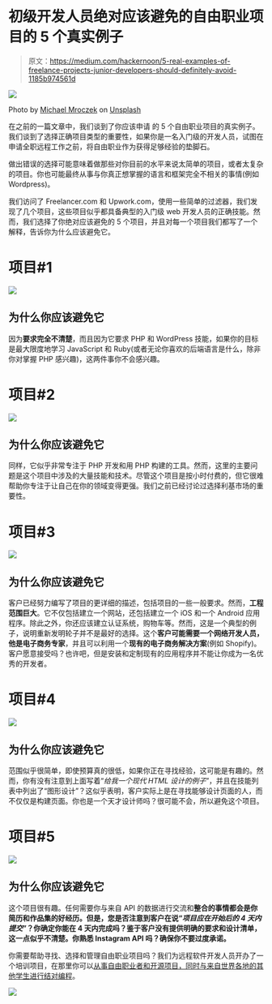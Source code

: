 # 初级开发人员绝对应该避免的自由职业项目的 5 个真实例子

> 原文：<https://medium.com/hackernoon/5-real-examples-of-freelance-projects-junior-developers-should-definitely-avoid-1185b974561d>

![](img/5c6881f23736e57d02a16bab4a8fc4e6.png)

Photo by [Michael Mroczek](https://unsplash.com/@michaelmroczek?utm_source=medium&utm_medium=referral) on [Unsplash](https://unsplash.com?utm_source=medium&utm_medium=referral)

在之前的一篇文章中，我们谈到了你应该申请 的 5 个自由职业项目的真实例子。我们谈到了选择正确项目类型的重要性，如果你是一名入门级的开发人员，试图在申请全职远程工作之前，将自由职业作为获得足够经验的垫脚石。

做出错误的选择可能意味着做那些对你目前的水平来说太简单的项目，或者太复杂的项目。你也可能最终从事与你真正想掌握的语言和框架完全不相关的事情(例如 Wordpress)。

我们访问了 Freelancer.com 和 Upwork.com，使用一些简单的过滤器，我们发现了几个项目，这些项目似乎都具备典型的入门级 web 开发人员的正确技能。然而，我们选择了你绝对应该避免的 5 个项目，并且对每一个项目我们都写了一个解释，告诉你为什么应该避免它。

# 项目#1

![](img/5773f97df764be7d513979a829d9e758.png)

## 为什么你应该避免它

因为**要求完全不清楚**，而且因为它要求 PHP 和 WordPress 技能，如果你的目标是最大限度地学习 JavaScript 和 Ruby(或者无论你喜欢的后端语言是什么，除非你对掌握 PHP 感兴趣)，这两件事你不会感兴趣。

# 项目#2

![](img/d8aa3e5cf74d3b5124ebb61ef0db9058.png)

## 为什么你应该避免它

同样，它似乎非常专注于 PHP 开发和用 PHP 构建的工具。然而，这里的主要问题是这个项目中涉及的大量技能和技术。尽管这个项目是按小时付费的，但它很难帮助你专注于让自己在你的领域变得更强。我们之前已经讨论过选择利基市场的重要性。

# 项目#3

![](img/868ad60647b530721bc4f967aaf3be54.png)

## 为什么你应该避免它

客户已经努力编写了项目的更详细的描述，包括项目的一些一般要求。然而，**工程范围巨大**。它不仅包括建立一个网站，还包括建立一个 iOS 和一个 Android 应用程序。除此之外，你还应该建立认证系统，购物车等。然而，这是一个典型的例子，说明重新发明轮子并不是最好的选择。这个**客户可能需要一个网络开发人员，他是电子商务专家**，并且可以利用一个**现有的电子商务解决方案**(例如 Shopify)。客户愿意接受吗？也许吧，但是安装和定制现有的应用程序并不能让你成为一名优秀的开发者。

# 项目#4

![](img/1c48d06adec731b170d2801762c193c5.png)

## 为什么你应该避免它

范围似乎很简单，即使预算真的很低，如果你正在寻找经验，这可能是有趣的。然而，你有没有注意到上面写着“*给我一个现代 HTML 设计的例子*”，并且在技能列表中列出了“图形设计”？这似乎表明，客户实际上是在寻找能够设计页面的人，而不仅仅是构建页面。你也是一个天才设计师吗？很可能不会，所以避免这个项目。

# 项目#5

![](img/b52ed0c2fa9cc3d0a83124973028bc3f.png)

## 为什么你应该避免它

这个项目很有趣。任何需要你与来自 API 的数据进行交流和**整合的事情都会是你简历和作品集的好经历。但是，您是否注意到客户在说“*项目应在开始后的 4 天内提交*”？你确定你能在 4 天内完成吗？鉴于客户没有提供明确的要求和设计清单，这一点似乎不清楚。你熟悉 Instagram API 吗？确保你不要过度承诺。**

你需要帮助寻找、选择和管理自由职业项目吗？我们为远程软件开发人员开办了一个培训项目，在那里你可以[从事自由职业者和开源项目，同时与来自世界各地的其他学生进行结对编程](https://www.microverse.org/)。

[![](img/4d6e6721c4d596d3f323ee5c5d052e23.png)](https://www.microverse.org/?utm_source=medium&utm_medium=post&utm_campaign=footer)
